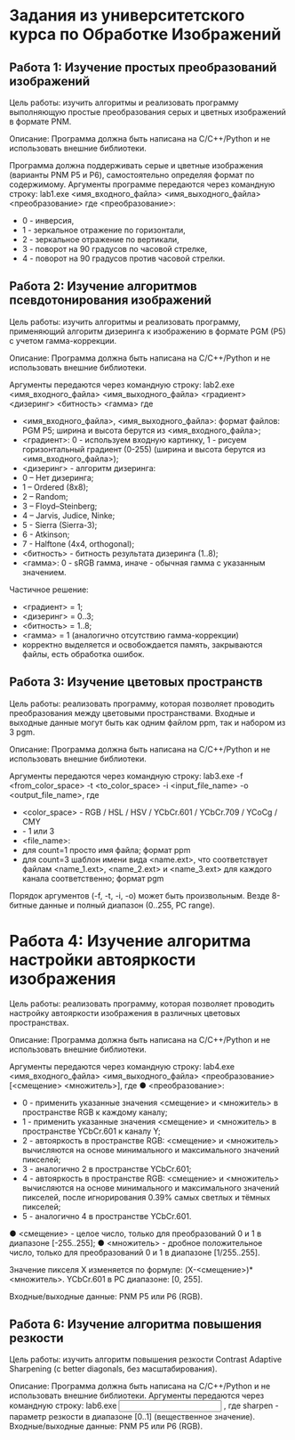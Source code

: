 # Задания из университетского курса по Обработке Изображений

## Работа 1: Изучение простых преобразований изображений

Цель работы: изучить алгоритмы и реализовать программу выполняющую простые преобразования серых и цветных изображений в формате PNM.

Описание:
Программа должна быть написана на C/C++/Python и не использовать внешние библиотеки.

Программа должна поддерживать серые и цветные изображения (варианты PNM P5 и P6), самостоятельно определяя формат по содержимому.
Аргументы программе передаются через командную строку:
lab1.exe <имя_входного_файла> <имя_выходного_файла> <преобразование>
где <преобразование>:
- 0 - инверсия,
- 1 - зеркальное отражение по горизонтали,
- 2 - зеркальное отражение по вертикали,
- 3 - поворот на 90 градусов по часовой стрелке,
- 4 - поворот на 90 градусов против часовой стрелки.


## Работа 2: Изучение алгоритмов псевдотонирования изображений

Цель работы: изучить алгоритмы и реализовать программу, применяющий алгоритм дизеринга к изображению в формате PGM (P5) с учетом гамма-коррекции.

Описание:
Программа должна быть написана на C/C++/Python и не использовать внешние библиотеки.

Аргументы передаются через командную строку:
lab2.exe <имя_входного_файла> <имя_выходного_файла> <градиент> <дизеринг> <битность> <гамма>
где
- <имя_входного_файла>, <имя_выходного_файла>: формат файлов: PGM P5; ширина и высота берутся из <имя_входного_файла>;
-	<градиент>: 0 - используем входную картинку, 1 - рисуем горизонтальный градиент (0-255) (ширина и высота берутся из <имя_входного_файла>);
-	<дизеринг> - алгоритм дизеринга:
- 0 – Нет дизеринга;
- 1 – Ordered (8x8);
- 2 – Random;
- 3 – Floyd–Steinberg;
- 4 – Jarvis, Judice, Ninke;
- 5 - Sierra (Sierra-3);
- 6 - Atkinson;
- 7 - Halftone (4x4, orthogonal);
- <битность> - битность результата дизеринга (1..8);
- <гамма>: 0 - sRGB гамма, иначе - обычная гамма с указанным значением.

Частичное решение:
- <градиент> = 1;
- <дизеринг> = 0..3;
- <битность> = 1..8;
- <гамма> = 1 (аналогично отсутствию гамма-коррекции)
- корректно выделяется и освобождается память, закрываются файлы, есть обработка ошибок.


## Работа 3: Изучение цветовых пространств

Цель работы: реализовать программу, которая позволяет проводить преобразования между цветовыми пространствами.
Входные и выходные данные могут быть как одним файлом ppm, так и набором из 3 pgm.

Описание:
Программа должна быть написана на C/C++/Python и не использовать внешние библиотеки.

Аргументы передаются через командную строку:
lab3.exe -f <from_color_space> -t <to_color_space> -i <count> <input_file_name> -o <count> <output_file_name>,
где
- <color_space> - RGB / HSL / HSV / YCbCr.601 / YCbCr.709 / YCoCg / CMY
- <count> - 1 или 3
- <file_name>:
- для count=1 просто имя файла; формат ppm
- для count=3 шаблон имени вида <name.ext>, что соответствует файлам <name_1.ext>, <name_2.ext> и <name_3.ext> для каждого канала соответственно; формат pgm

Порядок аргументов (-f, -t, -i, -o) может быть произвольным.
Везде 8-битные данные и полный диапазон (0..255, PC range).


# Работа 4: Изучение алгоритма настройки автояркости изображения

Цель работы: реализовать программу, которая позволяет проводить настройку автояркости изображения в различных цветовых пространствах.

Описание:
Программа должна быть написана на C/C++/Python и не использовать внешние библиотеки.

Аргументы передаются через командную строку:
lab4.exe <имя_входного_файла> <имя_выходного_файла> <преобразование> [<смещение> <множитель>],
где
●	<преобразование>:
- 0 - применить указанные значения <смещение> и <множитель> в пространстве RGB к каждому каналу;
- 1 - применить указанные значения <смещение> и <множитель> в пространстве YCbCr.601 к каналу Y;
- 2 - автояркость в пространстве RGB: <смещение> и <множитель> вычисляются на основе минимального и максимального значений пикселей;
- 3 - аналогично 2 в пространстве YCbCr.601;
- 4 - автояркость в пространстве RGB: <смещение> и <множитель> вычисляются на основе минимального и максимального значений пикселей, после игнорирования 0.39% самых светлых и тёмных пикселей;
- 5 - аналогично 4 в пространстве YCbCr.601.

●	<смещение> - целое число, только для преобразований 0 и 1 в диапазоне [-255..255];
●	<множитель> - дробное положительное число, только для преобразований 0 и 1 в диапазоне [1/255..255].

Значение пикселя X изменяется по формуле: (X-<смещение>)*<множитель>.
YCbCr.601 в PC диапазоне: [0, 255].

Входные/выходные данные: PNM P5 или P6 (RGB).


## Работа 6: Изучение алгоритма повышения резкости

Цель работы: изучить алгоритм повышения резкости Contrast Adaptive Sharpening (с better diagonals, без масштабирования).

Описание:
Программа должна быть написана на C/C++/Python и не использовать внешние библиотеки.
Аргументы передаются через командную строку:
lab6.exe <input> <output> <sharpen>,
где sharpen - параметр резкости в диапазоне [0..1] (вещественное значение).
Входные/выходные данные: PNM P5 или P6 (RGB).
